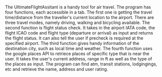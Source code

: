 The UltimateFlightAssitant is a handy tool for air travel.
The program has four functions, each accessible in a tab. The first one is getting the travel time/distance from the traveller's current location to the airport. There are three travel modes, namely driving, walking and bicycling available.
The second function is flight status check. It takes in the airport IATA code, the flight ICAO code and flight type (departure or arrival) as input and returns the flight status. It can also tell the user if precheck is required at the specified airport.
The third function gives handy information of the destination city, such as local time and weather.
The fourth function uses the google places API to retriece places of specific type that is near the user. It takes the user's current address, range in ft as well as the type of the places as input. The program can find atm, transit stations, lodgingings, etc and retrieve the name, address and user rating. 
